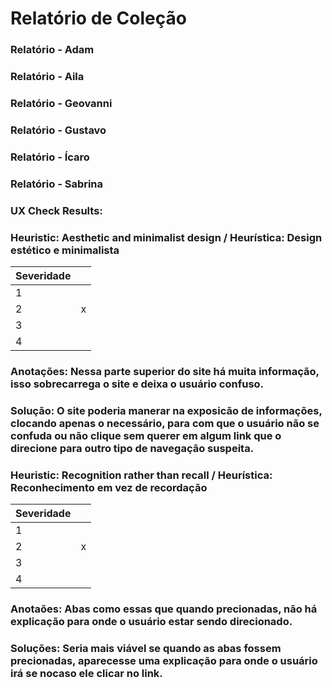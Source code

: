 # Relatório de Coleção<br/>

### Relatório - Adam<br/>

### Relatório - Aila<br/>

### Relatório - Geovanni<br/>

### Relatório - Gustavo<br/>

### Relatório - Ícaro<br/>

### Relatório - Sabrina<br/>
### UX Check Results:<br/>
### Heuristic: Aesthetic and minimalist design / Heurística: Design estético e minimalista<br/>
|Severidade|       |
|----------|-------|
|    1     |       |
|    2     |   x   |
|    3     |       |
|    4     |       |
### Anotações: Nessa parte superior do site há muita informação, isso sobrecarrega o site e deixa o usuário confuso.<br/>
### Solução: O site poderia manerar na exposicão de informações, clocando apenas o necessário, para com que o usuário não se confuda ou não clique sem querer em algum link que o direcione para outro tipo de navegação suspeita.<br/>
### Heuristic: Recognition rather than recall / Heurística: Reconhecimento em vez de recordação<br/>
|Severidade|       |
|----------|-------|
|    1     |       |
|    2     |   x   |
|    3     |       |
|    4     |       |
### Anotaões: Abas como essas que quando precionadas, não há explicação para onde o usuário estar sendo direcionado.<br/>
### Soluções: Seria mais viável se quando as abas fossem precionadas, aparecesse uma explicação para onde o usuário irá se nocaso ele clicar no link.<br/>
 
